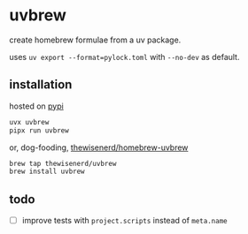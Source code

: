 uvbrew
======

create homebrew formulae from a uv package.

uses `uv export --format=pylock.toml` with `--no-dev` as default.

## installation

hosted on [pypi](https://pypi.org/project/uvbrew/)

```bash
uvx uvbrew
pipx run uvbrew
```

or, dog-fooding, [thewisenerd/homebrew-uvbrew](https://github.com/thewisenerd/homebrew-uvbrew)

```bash
brew tap thewisenerd/uvbrew
brew install uvbrew
```

## todo

- [ ] improve tests with `project.scripts` instead of `meta.name`

